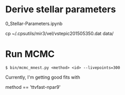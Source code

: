 # Derive stellar parameters

0_Stellar-Parameters.ipynb

cp ~/.cpsutils/mir3/vel/vstepic201505350.dat data/

# Run MCMC  

```
$ bin/mcmc_mnest.py <method> <id> --livepoints=300
```

Currently, I'm getting good fits with 

method == 'ttvfast-npar9'

